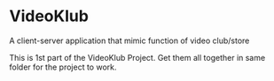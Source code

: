 # VideoKlub
A client-server application that mimic function of video club/store

This is 1st part of the VideoKlub Project. Get them all together in same folder for the project to work.
